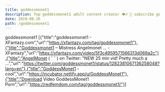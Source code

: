 ```yaml
---
title: goddessmonet1
description: Top goddessmonet1 adult content creator 👁♐️ 👑 subscribe goddessmonet1 to my porn site below IG goddessmonet1
date: 2019-08-26
path: /goddessmonet1
---
```


goddessmonet1
[{"title":"goddessmonet1 - XFantazy.com","url":"https://xfantazy.com/tag/goddessmonet1"},{"title":"Goddessmonet1 – Mistress Angelmonet ... - XFantazy","url":"https://xfantazy.com/video/5f3c4959571566313d069a2c"},{"title":"AngelMonet (  ˘  ˘  ) on Twitter: \"NEW 25 min vid! Pretty much a ...","url":"https://twitter.com/goddessmonet1/status/1282381067136258048?lang=en"},{"title":"GoddessMonet1 - cool","url":"https://incubator.netlify.app/u/GoddessMonet1"},{"title":"Download Video GoddessMonet1 Porn","url":"https://redfemdom.com/tag/goddessmonet1/"}]

